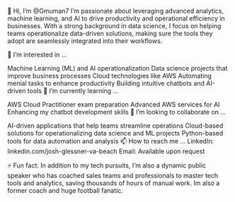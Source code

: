 👋 Hi, I’m @Gmuman7
I’m passionate about leveraging advanced analytics, machine learning, and AI to drive productivity and operational efficiency in businesses. With a strong background in data science, I focus on helping teams operationalize data-driven solutions, making sure the tools they adopt are seamlessly integrated into their workflows.

👀 I’m interested in ...

Machine Learning (ML) and AI operationalization
Data science projects that improve business processes
Cloud technologies like AWS
Automating menial tasks to enhance productivity
Building intuitive chatbots and AI-driven tools
🌱 I’m currently learning ...

AWS Cloud Practitioner exam preparation
Advanced AWS services for AI
Enhancing my chatbot development skills
💞️ I’m looking to collaborate on ...

AI-driven applications that help teams streamline operations
Cloud-based solutions for operationalizing data science and ML projects
Python-based tools for data automation and analysis
📫 How to reach me ...
LinkedIn: linkedin.com/josh-glessner-va-beach
Email: Available upon request

⚡ Fun fact:
In addition to my tech pursuits, I’m also a dynamic public speaker who has coached sales teams and professionals to master tech tools and analytics, saving thousands of hours of manual work.  Im also a former coach and huge football fanatic.

<!---
Gmuman7/Gmuman7 is a ✨ special ✨ repository because its `README.md` (this file) appears on your GitHub profile.
You can click the Preview link to take a look at your changes.
--->
